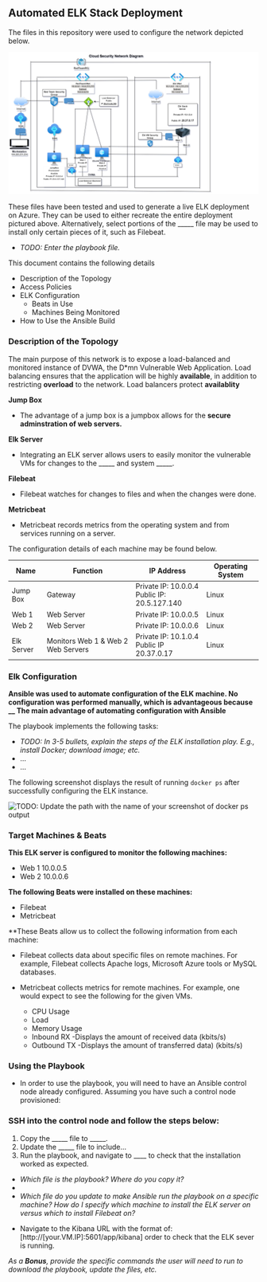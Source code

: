 ## Automated ELK Stack Deployment

The files in this repository were used to configure the network depicted below.

![Cloud Security Network Diagram](https://github.com/RayCyr/Project_1/blob/main/Project_1/Cloud_Security_Project/Cloud_Security_Network_Diagram/Cloud%20Sec%20Network%20Diagram.drawio.png)

These files have been tested and used to generate a live ELK deployment on Azure. They can be used to either recreate the entire deployment pictured above. Alternatively, select portions of the _____ file may be used to install only certain pieces of it, such as Filebeat.

  - _TODO: Enter the playbook file._

This document contains the following details
* Description of the Topology
* Access Policies
* ELK Configuration
  * Beats in Use
  * Machines Being Monitored
* How to Use the Ansible Build


### Description of the Topology

The main purpose of this network is to expose a load-balanced and monitored instance of DVWA, the D*mn Vulnerable Web Application.
Load balancing ensures that the application will be highly **available**, in addition to restricting **overload** to the network.
Load balancers protect **availablity** 

**Jump Box**
* The advantage of a jump box is a jumpbox allows for the **secure adminstration of web servers.**  

**Elk Server**
* Integrating an ELK server allows users to easily monitor the vulnerable VMs for changes to the _____ and system _____.

**Filebeat**
* Filebeat watches for changes to files and when the changes were done.

**Metricbeat**
* Metricbeat records metrics from the operating system and from services running on a server.

The configuration details of each machine may be found below.
         
| Name         | Function                           | IP Address                                       | Operating System  |
|--------------|------------------------------------|--------------------------------------------------|-------------------|
| Jump Box     | Gateway                            | Private IP: 10.0.0.4<br>Public  IP: 20.5.127.140 | Linux             |
| Web 1        | Web Server                         | Private IP: 10.0.0.5                             | Linux             |
| Web 2        | Web Server                         | Private IP: 10.0.0.6                             | Linux             |
| Elk Server   | Monitors Web 1 & Web 2 Web Servers | Private IP: 10.1.0.4<br>Public  IP  20.37.0.17   | Linux             |




















### Elk Configuration

**Ansible was used to automate configuration of the ELK machine. No configuration was performed manually, which is advantageous because __
The main advantage of automating configuration with Ansible**

The playbook implements the following tasks:
- _TODO: In 3-5 bullets, explain the steps of the ELK installation play. E.g., install Docker; download image; etc._
- ...
- ...

The following screenshot displays the result of running `docker ps` after successfully configuring the ELK instance.

![TODO: Update the path with the name of your screenshot of docker ps output](Images/docker_ps_output.png)

### Target Machines & Beats

**This ELK server is configured to monitor the following machines:**
* Web 1 10.0.0.5        
* Web 2 10.0.0.6
 
**The following Beats were installed on these machines:**
* Filebeat
* Metricbeat

**These Beats allow us to collect the following information from each machine:

* Filebeat collects data about specific files on remote machines. For example, Filebeat collects Apache logs, Microsoft Azure tools or MySQL databases. 

* Metricbeat collects metrics for remote machines. For example, one would expect to see the following for the given VMs.
  * CPU Usage
  * Load
  * Memory Usage
  * Inbound RX -Displays the amount of received data (kbits/s)
  * Outbound TX -Displays the amount of transferred data) (kbits/s)
  

### Using the Playbook
* In order to use the playbook, you will need to have an Ansible control node already configured. Assuming you have such a control node provisioned: 

### SSH into the control node and follow the steps below:
   1. Copy the _____ file to _____.
   1. Update the _____ file to include...
   1. Run the playbook, and navigate to ____ to check that the installation worked as expected.


- _Which file is the playbook? Where do you copy it?_
- 
- _Which file do you update to make Ansible run the playbook on a specific machine? How do I specify which machine to install the ELK server on versus which to install Filebeat on?_

* Navigate to the Kibana URL with the format of:[http://[your.VM.IP]:5601/app/kibana] order to check that the ELK sever is running.
 

_As a **Bonus**, provide the specific commands the user will need to run to download the playbook, update the files, etc._
